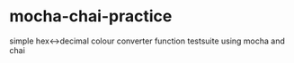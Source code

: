 # mocha-chai-practice
simple hex&lt;->decimal colour converter function testsuite using mocha and chai
